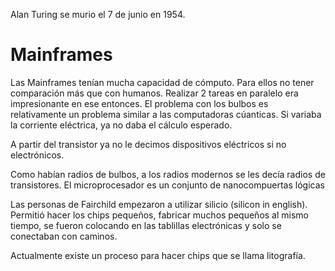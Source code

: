 Alan Turing se murio el 7 de junio en 1954. 

# Mainframes
Las Mainframes tenían mucha capacidad de cómputo. Para ellos no tener comparación más que con humanos.
Realizar 2 tareas en paralelo era impresionante en ese entonces.
El problema con los bulbos es relativamente un problema similar a las computadoras cúanticas. Si variaba la corriente eléctrica, ya no daba el cálculo esperado.

A partir del transistor ya no le decimos dispositivos eléctricos si no electrónicos.

Como habían radios de bulbos, a los radios modernos se les decía radios de transistores.
El microprocesador es un conjunto de nanocompuertas lógicas

Las personas de Fairchild empezaron a utilizar silicio (silicon in english).
Permitió hacer los chips pequeños, fabricar muchos pequeños al mismo tiempo, se fueron colocando en las tablillas electrónicas y solo se conectaban con caminos.

Actualmente existe un proceso para hacer chips que se llama litografía. 
